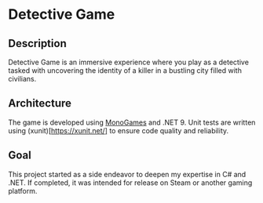 # Detective Game

## Description
Detective Game is an immersive experience where you play as a detective tasked with uncovering the identity of a killer in a bustling city filled with civilians.

## Architecture
The game is developed using [MonoGames](https://monogame.net/) and .NET 9. Unit tests are written using (xunit)[https://xunit.net/] to ensure code quality and reliability.

## Goal
This project started as a side endeavor to deepen my expertise in C# and .NET. If completed, it was intended for release on Steam or another gaming platform.
